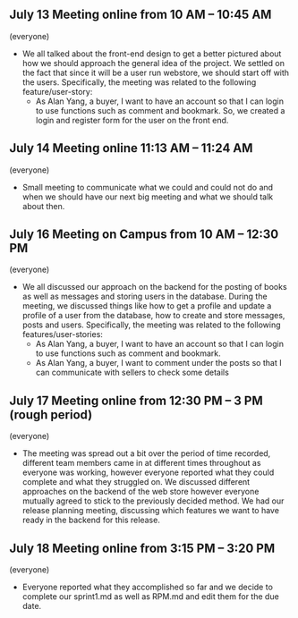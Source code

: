 ## July 13 Meeting online from 10 AM – 10:45 AM
(everyone)
- We all talked about the front-end design to get a better pictured about how we should approach the general idea of the project. We settled on the fact that since it will be a user run webstore, we should start off with the users. 
Specifically, the meeting was related to the following feature/user-story:
    - As Alan Yang, a buyer, I want to have an account so that I can login to use functions such as comment and bookmark.
So, we created a login and register form for the user on the front end.

## July 14 Meeting online 11:13 AM – 11:24 AM
(everyone)
- Small meeting to communicate what we could and could not do and when we should have our next big meeting and what we should talk about then.

## July 16 Meeting on Campus from 10 AM – 12:30 PM
(everyone)
- We all discussed our approach on the backend for the posting of books as well as messages and storing users in the database. During the meeting, we discussed things like how to get a profile and update a profile of a user from the database, how to create and store messages, posts and users. 
Specifically, the meeting was related to the following features/user-stories:
    - As Alan Yang, a buyer, I want to have an account so that I can login to use functions such as comment and bookmark.
    - As Alan Yang, a buyer, I want to comment under the posts so that I can communicate with sellers to check some details

## July 17 Meeting online from 12:30 PM – 3 PM (rough period)
(everyone)
- The meeting was spread out a bit over the period of time recorded, different team members came in at different times throughout as everyone was working, however everyone reported what they could complete and what they struggled on. We discussed different approaches on the backend of the web store however everyone mutually agreed to stick to the previously decided method. We had our release planning meeting, discussing which features we want to have ready in the backend for this release.

## July 18 Meeting online from 3:15 PM – 3:20 PM
(everyone)
- Everyone reported what they accomplished so far and we decide to complete our sprint1.md as well as RPM.md and edit them for the due date.
